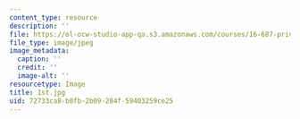 ```yaml
---
content_type: resource
description: ''
file: https://ol-ocw-studio-app-qa.s3.amazonaws.com/courses/16-687-private-pilot-ground-school-january-iap-2019/72733ca8b0fb2b09204f59403259ce25_1st.jpg
file_type: image/jpeg
image_metadata:
  caption: ''
  credit: ''
  image-alt: ''
resourcetype: Image
title: 1st.jpg
uid: 72733ca8-b0fb-2b09-204f-59403259ce25
---
```

